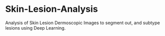 # Skin-Lesion-Analysis

Analysis of Skin Lesion Dermoscopic Images to segment out, and subtype lesions using Deep Learning.
